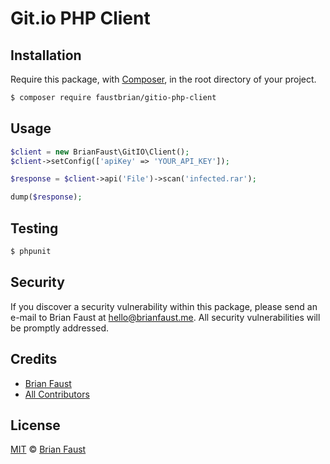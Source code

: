 # Git.io PHP Client

## Installation

Require this package, with [Composer](https://getcomposer.org/), in the root directory of your project.

```bash
$ composer require faustbrian/gitio-php-client
```

## Usage

```php
$client = new BrianFaust\GitIO\Client();
$client->setConfig(['apiKey' => 'YOUR_API_KEY']);

$response = $client->api('File')->scan('infected.rar');

dump($response);
```

## Testing

``` bash
$ phpunit
```

## Security

If you discover a security vulnerability within this package, please send an e-mail to Brian Faust at hello@brianfaust.me. All security vulnerabilities will be promptly addressed.

## Credits

- [Brian Faust](https://github.com/faustbrian)
- [All Contributors](../../contributors)

## License

[MIT](LICENSE) © [Brian Faust](https://brianfaust.me)
